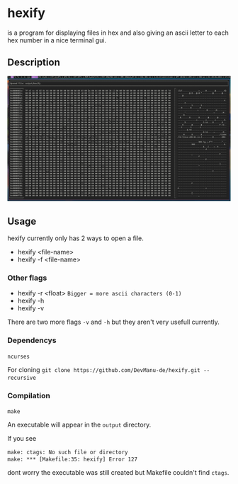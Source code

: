 # hexify
is a program for displaying files in hex and also giving an ascii letter to each hex number in a nice terminal gui.
## Description
![img](img/20210420.173900.jpg)

## Usage
hexify currently only has 2 ways to open a file.
- hexify \<file-name>
- hexify -f \<file-name>

### Other flags
- hexify -r \<float> `Bigger = more ascii characters (0-1)`
- hexify -h
- hexify -v 

There are two more flags `-v` and `-h` but they aren't very usefull currently.

### Dependencys
`ncurses`

For cloning
`git clone https://github.com/DevManu-de/hexify.git --recursive`

### Compilation
`make`

An executable will appear in the `output` directory.

If you see
```
make: ctags: No such file or directory
make: *** [Makefile:35: hexify] Error 127
```
dont worry the executable was still created but Makefile couldn't find `ctags`.
